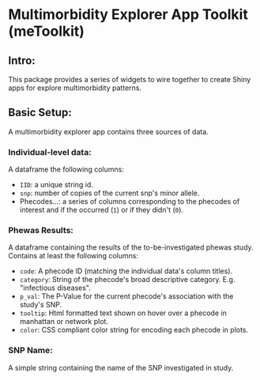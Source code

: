 # Multimorbidity Explorer App Toolkit (meToolkit)

## Intro: 

This package provides a series of widgets to wire together to create Shiny apps for explore multimorbidity patterns. 

## Basic Setup: 

A multimorbidity explorer app contains three sources of data. 

### Individual-level data: 
A dataframe the following columns: 

- `IID`: a unique string id.
- `snp`: number of copies of the current snp's minor allele.
- Phecodes...: a series of columns corresponding to the phecodes of interest and if the occurred (`1`) or if they didn't (`0`). 

### Phewas Results: 
A dataframe containing the results of the to-be-investigated phewas study. Contains at least the following columns:

- `code`: A phecode ID (matching the individual data's column titles).
- `category`: String of the phecode's broad descriptive category. E.g. "infectious diseases".
- `p_val`: The P-Value for the current phecode's association with the study's SNP.
- `tooltip`: Html formatted text shown on hover over a phecode in manhattan or network plot. 
- `color`: CSS compliant color string for encoding each phecode in plots. 

### SNP Name: 
A simple string containing the name of the SNP investigated in study.
